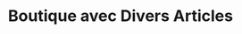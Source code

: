---
title: "Boutique avec Divers Articles"
url: /macenta/boutique-avec-divers-articles-10/
shop: Lebensmittel
---